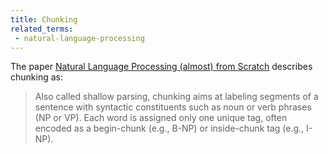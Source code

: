 ```yaml
---
title: Chunking
related_terms:
 - natural-language-processing
---
```

The paper [Natural Language Processing (almost) from Scratch][1] describes chunking as:

> Also called shallow parsing, chunking aims at labeling segments of a sentence with syntactic constituents such as noun or verb phrases (NP or VP). Each word is assigned only one unique tag, often encoded as a begin-chunk (e.g., B-NP) or inside-chunk tag (e.g., I-NP).

[1]: https://arxiv.org/abs/1103.0398